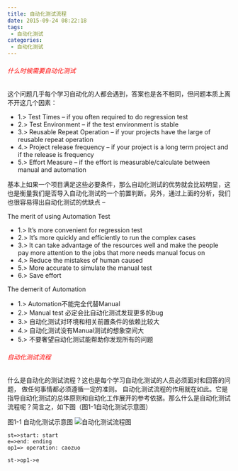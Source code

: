 ```yaml
---
title: 自动化测试流程
date: 2015-09-24 08:22:18
tags:
 - 自动化测试
categories:
 - 自动化测试
---
```

###### <font color="red">什么时候需要自动化测试</font>
这个问题几乎每个学习自动化的人都会遇到，答案也是各不相同，但问题本质上离不开这几个因素：

- 1.>	Test Times – if you often required to do regression test
- 2.>	Test Environment – if the test environment is stable
- 3.>	Reusable Repeat Operation – if your projects have the large of reusable repeat operation
- 4.>	Project release frequency – if your project is a long term project and if the release is frequency
- 5.>	Effort Measure – if the effort is measurable/calculate between manual and automation

<!--More-->
基本上如果一个项目满足这些必要条件，那么自动化测试的优势就会比较明显，这也是衡量我们是否导入自动化测试的一个前置判断。另外，通过上面的分析，我们也很容易得出自动化测试的优缺点 –

The merit of using Automation Test
- 1.>	It’s more convenient for regression test
- 2.>	It’s more quickly and efficiently to run the complex cases
- 3.>	It can take advantage of the resources well and make the people pay more attention to the jobs that more needs manual focus on
- 4.>	 Reduce the mistakes of human caused
- 5.>	More accurate to simulate the manual test
- 6.>	Save effort

The demerit of Automation
- 1.>	Automation不能完全代替Manual
- 2.>	Manual test 必定会比自动化测试发现更多的bug
- 3.>	自动化测试对环境和相关前置条件的依赖比较大
- 4.>	自动化测试没有Manual测试的想象空间大
- 5.>	不要奢望自动化测试能帮助你发现所有的问题

###### <font color="red">自动化测试流程</font>
什么是自动化的测试流程？这也是每个学习自动化测试的人员必须面对和回答的问题， 做任何事情都必须遵循一定的准则。 自动化测试流程的作用就在如此。它是指导自动化测试的总体原则和自动化工作展开的参考依据。那么什么是自动化测试流程呢？简言之，如下图（图1-1自动化测试示意图）

图1-1 自动化测试示意图
![自动化测试流程图](/images/automationFlow.GIF)
```
st=>start: start
e=>end: ending
op1=> operation: caozuo

st->op1->e
```
